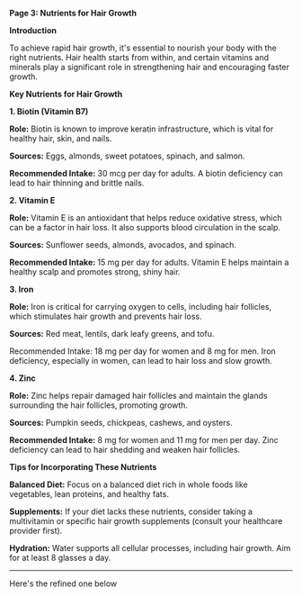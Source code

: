 

**Page 3: Nutrients for Hair Growth**

**Introduction**

To achieve rapid hair growth, it's essential to nourish your body with the right nutrients. Hair health starts from within, and certain vitamins and minerals play a significant role in strengthening hair and encouraging faster growth.

**Key Nutrients for Hair Growth**

**1. Biotin (Vitamin B7)**

**Role:** Biotin is known to improve keratin infrastructure, which is vital for healthy hair, skin, and nails.

**Sources:** Eggs, almonds, sweet potatoes, spinach, and salmon.

**Recommended Intake:** 30 mcg per day for adults. A biotin deficiency can lead to hair thinning and brittle nails.



**2. Vitamin E**

**Role:** Vitamin E is an antioxidant that helps reduce oxidative stress, which can be a factor in hair loss. It also supports blood circulation in the scalp.

**Sources:** Sunflower seeds, almonds, avocados, and spinach.

**Recommended Intake:** 15 mg per day for adults. Vitamin E helps maintain a healthy scalp and promotes strong, shiny hair.



**3. Iron**

**Role:** Iron is critical for carrying oxygen to cells, including hair follicles, which stimulates hair growth and prevents hair loss.

**Sources:** Red meat, lentils, dark leafy greens, and tofu.

Recommended Intake: 18 mg per day for women and 8 mg for men. Iron deficiency, especially in women, can lead to hair loss and slow growth.



**4. Zinc**

**Role:** Zinc helps repair damaged hair follicles and maintain the glands surrounding the hair follicles, promoting growth.

**Sources:** Pumpkin seeds, chickpeas, cashews, and oysters.

**Recommended Intake:** 8 mg for women and 11 mg for men per day. Zinc deficiency can lead to hair shedding and weaken hair follicles.




**Tips for Incorporating These Nutrients**

**Balanced Diet:** Focus on a balanced diet rich in whole foods like vegetables, lean proteins, and healthy fats.

**Supplements:** If your diet lacks these nutrients, consider taking a multivitamin or specific hair growth supplements (consult your healthcare provider first).

**Hydration:** Water supports all cellular processes, including hair growth. Aim for at least 8 glasses a day.



---







Here's the refined one below
